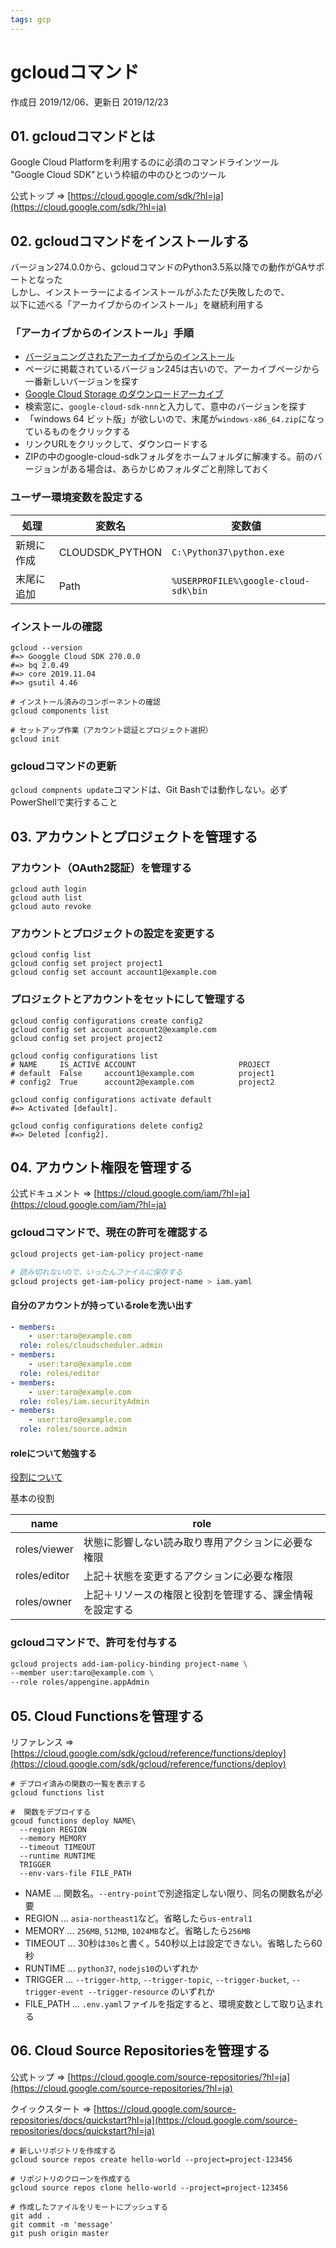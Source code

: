 ```yaml
---
tags: gcp
---
```


# gcloudコマンド

作成日 2019/12/06、更新日 2019/12/23

## 01. gcloudコマンドとは

Google Cloud Platformを利用するのに必須のコマンドラインツール\
"Google Cloud SDK"という枠組の中のひとつのツール

公式トップ => [https://cloud.google.com/sdk/?hl=ja](https://cloud.google.com/sdk/?hl=ja)

## 02. gcloudコマンドをインストールする

バージョン274.0.0から、gcloudコマンドのPython3.5系以降での動作がGAサポートとなった\
しかし、インストーラーによるインストールがふたたび失敗したので、\
以下に述べる「アーカイブからのインストール」を継続利用する

### 「アーカイブからのインストール」手順

- [バージョニングされたアーカイブからのインストール](https://cloud.google.com/sdk/docs/downloads-versioned-archives)
- ページに掲載されているバージョン245は古いので、アーカイブページから一番新しいバージョンを探す
- [Google Cloud Storage のダウンロードアーカイブ](https://console.cloud.google.com/storage/browser/cloud-sdk-release?authuser=0)
- 検索窓に、`google-cloud-sdk-nnn`と入力して、意中のバージョンを探す
- 「windows 64 ビット版」が欲しいので、末尾が`windows-x86_64.zip`になっているものをクリックする
- リンクURLをクリックして、ダウンロードする
- ZIPの中のgoogle-cloud-sdkフォルダをホームフォルダに解凍する。前のバージョンがある場合は、あらかじめフォルダごと削除しておく

### ユーザー環境変数を設定する

処理 | 変数名 | 変数値
----|------|------
新規に作成 | CLOUDSDK_PYTHON | `C:\Python37\python.exe`
末尾に追加 | Path | `%USERPROFILE%\google-cloud-sdk\bin`

### インストールの確認

```bash=
gcloud --version
#=> Googgle Cloud SDK 270.0.0
#=> bq 2.0.49
#=> core 2019.11.04
#=> gsutil 4.46

# インストール済みのコンポーネントの確認
gcloud components list

# セットアップ作業（アカウント認証とプロジェクト選択）
gcloud init
```

### gcloudコマンドの更新

`gcloud compnents update`コマンドは、Git Bashでは動作しない。必ずPowerShellで実行すること

## 03. アカウントとプロジェクトを管理する

### アカウント（OAuth2認証）を管理する

```bash=
gcloud auth login
gcloud auth list
gcloud auto revoke
```

### アカウントとプロジェクトの設定を変更する

```bash=
gcloud config list
gcloud config set project project1
gcloud config set account account1@example.com
```

### プロジェクトとアカウントをセットにして管理する

```bash=
gcloud config configurations create config2
gcloud config set account account2@example.com
gcloud config set project project2

gcloud config configurations list
# NAME     IS_ACTIVE ACCOUNT                       PROJECT
# default  False     account1@example.com          project1
# config2  True      account2@example.com          project2

gcloud config configurations activate default
#=> Activated [default].

gcloud config configurations delete config2
#=> Deleted [config2].
```

## 04. アカウント権限を管理する

公式ドキュメント => [https://cloud.google.com/iam/?hl=ja](https://cloud.google.com/iam/?hl=ja)

### gcloudコマンドで、現在の許可を確認する

```bash
gcloud projects get-iam-policy project-name

# 読み切れないので、いったんファイルに保存する
gcloud projects get-iam-policy project-name > iam.yaml
```

#### 自分のアカウントが持っているroleを洗い出す

```yaml
- members:
    - user:taro@example.com
  role: roles/cloudscheduler.admin
- members:
    - user:taro@example.com
  role: roles/editor
- members:
    - user:taro@example.com
  role: roles/iam.securityAdmin
- members:
    - user:taro@example.com
  role: roles/source.admin
```

#### roleについて勉強する

[役割について](https://cloud.google.com/iam/docs/understanding-roles?hl=ja)

基本の役割

name         | role
------------ | ----
roles/viewer | 状態に影響しない読み取り専用アクションに必要な権限
roles/editor | 上記＋状態を変更するアクションに必要な権限
roles/owner  | 上記＋リソースの権限と役割を管理する、課金情報を設定する

### gcloudコマンドで、許可を付与する

```bash
gcloud projects add-iam-policy-binding project-name \
--member user:taro@example.com \
--role roles/appengine.appAdmin
```

## 05. Cloud Functionsを管理する

リファレンス => [https://cloud.google.com/sdk/gcloud/reference/functions/deploy](https://cloud.google.com/sdk/gcloud/reference/functions/deploy)

```bash=
# デプロイ済みの関数の一覧を表示する
gcloud functions list

#  関数をデプロイする
gcoud functions deploy NAME\
  --region REGION
  --memory MEMORY
  --timeout TIMEOUT
  --runtime RUNTIME
  TRIGGER 
  --env-vars-file FILE_PATH
``` 

- NAME ... 関数名。`--entry-point`で別途指定しない限り、同名の関数名が必要
- REGION ... `asia-northeast1`など。省略したら`us-entral1`
- MEMORY ... `256MB`, `512MB`, `1024MB`など。省略したら`256MB`
- TIMEOUT ... 30秒は`30s`と書く。540秒以上は設定できない。省略したら60秒
- RUNTIME ... `python37`, `nodejs10`のいずれか
- TRIGGER ... `--trigger-http`, `--trigger-topic`, `--trigger-bucket`, `--trigger-event --trigger-resource` のいずれか
- FILE_PATH ... `.env.yaml`ファイルを指定すると、環境変数として取り込まれる

## 06. Cloud Source Repositoriesを管理する

公式トップ => [https://cloud.google.com/source-repositories/?hl=ja](https://cloud.google.com/source-repositories/?hl=ja)

クイックスタート => [https://cloud.google.com/source-repositories/docs/quickstart?hl=ja](https://cloud.google.com/source-repositories/docs/quickstart?hl=ja)

```bash=
# 新しいリポジトリを作成する
gcloud source repos create hello-world --project=project-123456

# リポジトリのクローンを作成する
gcloud source repos clone hello-world --project=project-123456

# 作成したファイルをリモートにプッシュする
git add .
git commit -m 'message'
git push origin master
```



